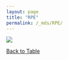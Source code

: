 ```yaml
---
layout: page
title: "RPE"
permalink: /_mds/RPE/
---
```


![](../../algns0/5HSAA092279_aln_report.png?raw=true)

[Back to Table](../../display)